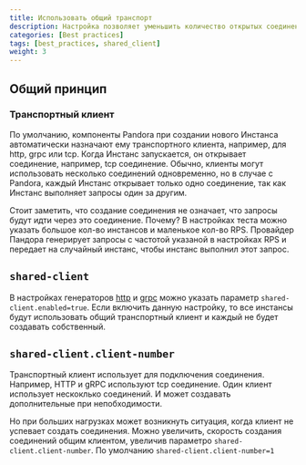 ```yaml
---
title: Использовать общий транспорт
description: Настройка позволяет уменьшить количество открытых соединений с сервером
categories: [Best practices]
tags: [best_practices, shared_client]
weight: 3
---
```


## Общий принцип

### Транспортный клиент

По умолчанию, компоненты Pandora при создании нового Инстанса автоматически назначают ему транспортного клиента,
например, для http, grpc или tcp. Когда Инстанс запускается, он открывает соединение, например, tcp соединение.
Обычно, клиенты могут использовать несколько соединений одновременно, но в случае с Pandora,
каждый Инстанс открывает только одно соединение, так как Инстанс выполняет запросы один за другим.

Стоит заметить, что создание соединения не означает, что запросы будут идти через это соединение. Почему?
В настройках теста можно указать большое кол-во инстансов и маленькое кол-во RPS.
Провайдер Пандора генерирует запросы с частотой указаной в настройках RPS и передает на случайный инстанс, чтобы
инстанс выполнил этот запрос.

## `shared-client`

В настройках генераторов [http](../http-generator.md) и [grpc](../grpc-generator.md) можно указать параметр `shared-client.enabled=true`.
Если включить данную настройку, то все инстансы будут использовать общий транспортный клиент и каждый не будет
создавать собственный.

## `shared-client.client-number`

Транспортный клиент использует для подключения соединения. Например, HTTP и gRPC используют tcp соединение.
Один клиент использует нескоклько соединений. И может создавать дополнительные при непобходимости.

Но при больших нагрузках может возникнуть ситуация, когда клиент не успевает создать соединения.
Можно увеличить, скорость создания соединений общим клиентом, увеличив параметро `shared-client.client-number`.
По умолчанию `shared-client.client-number=1`
